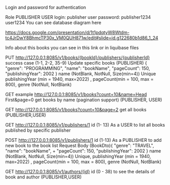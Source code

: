Login and password for authentication

Role	    PUBLISHER		USER
login:	    publisher		user
password:   publisher1234	user1234
You can see database diagram here

https://docs.google.com/presentation/d/1t1pdqtyW8Wtdm-tc4JrDwY8BhmcTP30x_VM0QUH871w/edit#slide=id.g122680b1d86_1_24

Info about this books you can see in this link or in liquibase files

PUT http://127.0.0.1:8085/v1/books/{bookId}/publishers/{publisherId} success case (1-1, 2-2, 35-9)
Update specific books (PUBLISHER) { "genre": "PROGRAMMING",
"name": "bookName", "pageCount": 150,
"publishingYear": 2002 }
name (NotBlank, NotNull, Size(min=4)) Unique
publishingYear (min = 1940, max=2022) , pageCount(min = 100, max = 800),
genre (NotNull, NotBlank)

GET example
http://127.0.0.1:8085/v1/books?count=10&name=Head First&page=0 get books by name (pagination support) (PUBLISHER, USER)

GET http://127.0.0.1:8085/v1/books?count=10&page=2 get all books (PUBLISHER,USER)

GET http://127.0.0.1:8085/v1/publishers/1 id (1- 13) As a USER to list all books published by specific publisher

POST http://127.0.0.1:8085/v1/publishers/1 id (1-13) As a PUBLISHER to add new book to the book list Request Body (BookDto){ "genre": "TRAVEL",
"name": "bookName", + "pageCount": 150, "publishingYear": 2002 } name (NotBlank, NotNull, Size(min=4)) Unique, publishingYear (min = 1940, max=2022) ,
pageCount(min = 100, max = 800),
genre (NotNull, NotBlank)

GET http://127.0.0.1:8085/v1/authors/{id} id (0 - 38) to see the details of book and author (PUBLISHER,USER)